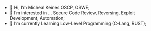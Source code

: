 - 👋 Hi, I’m Micheal Keines OSCP, OSWE;
- 👀 I’m interested in ... Secure Code Review, Reversing, Exploit Development, Automation;
- 🌱 I’m currently Learning Low-Level Programming (C-Lang, RUST);


